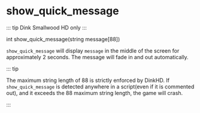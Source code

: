 # show_quick_message

::: tip
Dink Smallwood HD only
:::

<Prototype>int show_quick_message(string message[88])</Prototype>

`show_quick_message` will display `message` in the middle of the screen for approximately 2 seconds. The message will fade in and out automatically.

::: tip

The maximum string length of 88 is strictly enforced by DinkHD. 
If `show_quick_message` is detected anywhere in a script(even if it is commented out), and it exceeds the 88 maximum string length, the game will crash.

:::